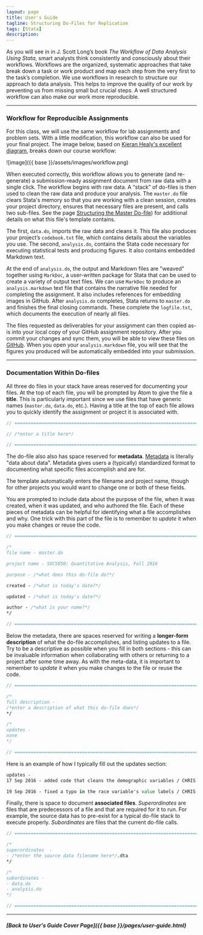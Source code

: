 ```yaml
---
layout: page
title: User's Guide
tagline: Structuring Do-Files for Replication
tags: [Stata]
description:
---
```


As you will see in in J. Scott Long’s book *The Workflow of Data Analysis Using Stata*, smart analysts think consistently and consciously about their workflows. Workflows are the organized, systematic approaches that take break down a task or work product and map each step from the very first to the task’s completion. We use workflows in research to structure our approach to data analysis. This helps to improve the quality of our work by preventing us from missing small but crucial steps. A well structured workflow can also make our work more reproducible.

----

### Workflow for Reproducible Assignments
For this class, we will use the same workflow for lab assignments and problem sets. With a little modification, this workflow can also be used for your final project. The image below, based on [Kieran Healy's excellent diagram](http://plain-text.co), breaks down our course workflow:

![image]({{ base }}/assets/images/workflow.png)

When executed correctly, this workflow allows you to generate (and re-generate) a submission-ready assignment document from raw data with a single click. The workflow begins with raw data. A “stack” of do-files is then used to clean the raw data and produce your analysis. The `master.do` file clears Stata's memory so that you are working with a clean session, creates your project directory, ensures that necessary files are present, and calls two sub-files. See the page [Structuring the Master Do-file](structuring-master-file.html)) for additional details on what this file's template contains.

The first, `data.do`, imports the raw data and cleans it. This file also produces your project’s `codebook.txt` file, which contains details about the variables you use. The second, `analysis.do`, contains the Stata code necessary for executing statistical tests and producing figures. It also contains embedded Markdown text.

At the end of `analysis.do`, the output and Markdown files are "weaved" together using `MarkDoc`, a user-written package for Stata that can be used to create a variety of output text files. We can use `MarkDoc` to produce an `analysis.markdown` text file that contains the narrative file needed for completing the assignment. It also includes references for embedding images in GitHub. After `analysis.do` completes, Stata returns to `master.do` and finishes the final closing commands. These complete the `logfile.txt`, which documents the execution of nearly all files.

The files requested as deliverables for your assignment can then copied as-is into your local copy of your GitHub assignment repository. After you commit your changes and sync them, you will be able to view these files on [GitHub](https://github.com). When you open your `analysis.markdown` file, you will see that the figures you produced will be automatically embedded into your submission.

----

### Documentation Within Do-files
All three do files in your stack have areas reserved for documenting your files. At the top of each file, you will be prompted by Atom to give the file a **title**. This is particularly important since we use files that have generic names (`master.do`, `data.do`, etc.). Having a title at the top of each file allows you to quickly identify the assignment or project it is associated with.

```stata
// ==========================================================================

// /*enter a title here*/

// ==========================================================================
```

The do-file also also has space reserved for **metadata**. [Metadata](https://en.wikipedia.org/wiki/Metadata) is literally "data about data". Metadata gives users a (typically) standardized format to documenting what specific files accomplish and are for.

The template automatically enters the filename and project name, though for other projects you would want to change one or both of these fields.

You are prompted to include data about the purpose of the file, when it was created, when it was updated, and who authored the file. Each of these pieces of metadata can be helpful for identifying what a file accomplishes and why. One trick with this part of the file is to remember to *update* it when you make changes or reuse the code.

```stata
// ==========================================================================

/*
file name - master.do

project name - SOC5050: Quantitative Analysis, Fall 2016

purpose - /*what does this do-file do?*/

created - /*what is today's date?*/

updated - /*what is today's date?*/

author - /*what is your name?*/
*/

// ==========================================================================
```

Below the metadata, there are spaces reserved for writing a **longer-form description** of what the do-file accomplishes, and listing updates to a file. Try to be a descriptive as possible when you fill in both sections - this can be invaluable information when collaborating with others or returning to a project after some time away. As with the meta-data, it is important to remember to *update* it when you make changes to the file or reuse the code.

```stata
// ==========================================================================

/*
full description -
/*enter a description of what this do-file does*/
*/

/*
updates -
none
*/

// ==========================================================================
```

Here is an example of how I typically fill out the updates section:

```stata
updates -
17 Sep 2016 - added code that cleans the demographic variables / CHRIS

19 Sep 2016 - fixed a typo in the race variable's value labels / CHRIS

```

Finally, there is space to document **associated files**. *Superordinates* are files that are predecessors of a file and that are required for it to run. For example, the source data has to pre-exist for a typical do-file stack to execute properly. *Subordinates* are files that the current do-file calls.

```stata
// ==========================================================================

/*
superordinates  -
- /*enter the source data filename here*/.dta
*/

/*
subordinates -
- data.do
- analysis.do
*/

// ==========================================================================
```

----

##### [Back to User's Guide Cover Page]({{ base }}/pages/user-guide.html)
